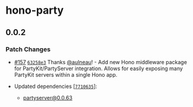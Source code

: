 # hono-party

## 0.0.2

### Patch Changes

- [#157](https://github.com/threepointone/partyserver/pull/157) [`63258e3`](https://github.com/threepointone/partyserver/commit/63258e3d14fe17cbc51f479b6021704469c05419) Thanks [@aulneau](https://github.com/aulneau)! - Add new Hono middleware package for PartyKit/PartyServer integration. Allows for easily exposing many PartyKit servers within a single Hono app.

- Updated dependencies [[`7710635`](https://github.com/threepointone/partyserver/commit/7710635d7fd0ca68047d966e0d1640a9fd3c09bc)]:
  - partyserver@0.0.63
